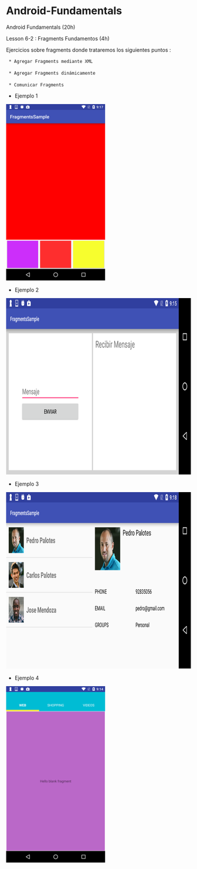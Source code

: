 # Android-Fundamentals
Android Fundamentals (20h)
     
Lesson 6-2 : Fragments Fundamentos (4h)

Ejercicios sobre fragments donde trataremos los siguientes puntos :

     * Agregar Fragments mediante XML
     
     * Agregar Fragments dinámicamente
     
     * Comunicar Fragments 
     
 
- Ejemplo 1

<img src="https://github.com/BelatrixTraining/Android-Fundamentals/blob/Lesson6-2/images/screenshot_color.png" height="480">

- Ejemplo 2

<img src="https://github.com/BelatrixTraining/Android-Fundamentals/blob/Lesson6-2/images/screenshot_message.png" height="480">

- Ejemplo 3 

<img src="https://github.com/BelatrixTraining/Android-Fundamentals/blob/Lesson6-2/images/screenshot_contacts.png" height="480">

- Ejemplo 4

<img src="https://github.com/BelatrixTraining/Android-Fundamentals/blob/Lesson6-2/images/screenshot_tab.png" height="480">




 

